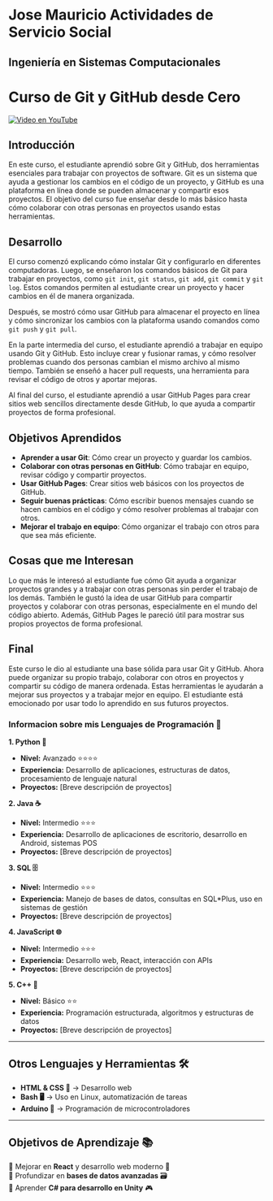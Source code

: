 # Jose Mauricio Actividades de Servicio Social



## Ingeniería en Sistemas Computacionales 

# Curso de Git y GitHub desde Cero

[![Video en YouTube](https://img.youtube.com/vi/mBYSUUnMt9M/0.jpg)](https://www.youtube.com/watch?v=mBYSUUnMt9M)

## Introducción

En este curso, el estudiante aprendió sobre Git y GitHub, dos herramientas esenciales para trabajar con proyectos de software. Git es un sistema que ayuda a gestionar los cambios en el código de un proyecto, y GitHub es una plataforma en línea donde se pueden almacenar y compartir esos proyectos. El objetivo del curso fue enseñar desde lo más básico hasta cómo colaborar con otras personas en proyectos usando estas herramientas.

## Desarrollo

El curso comenzó explicando cómo instalar Git y configurarlo en diferentes computadoras. Luego, se enseñaron los comandos básicos de Git para trabajar en proyectos, como `git init`, `git status`, `git add`, `git commit` y `git log`. Estos comandos permiten al estudiante crear un proyecto y hacer cambios en él de manera organizada.

Después, se mostró cómo usar GitHub para almacenar el proyecto en línea y cómo sincronizar los cambios con la plataforma usando comandos como `git push` y `git pull`.

En la parte intermedia del curso, el estudiante aprendió a trabajar en equipo usando Git y GitHub. Esto incluye crear y fusionar ramas, y cómo resolver problemas cuando dos personas cambian el mismo archivo al mismo tiempo. También se enseñó a hacer pull requests, una herramienta para revisar el código de otros y aportar mejoras.

Al final del curso, el estudiante aprendió a usar GitHub Pages para crear sitios web sencillos directamente desde GitHub, lo que ayuda a compartir proyectos de forma profesional.

## Objetivos Aprendidos

- **Aprender a usar Git**: Cómo crear un proyecto y guardar los cambios.
- **Colaborar con otras personas en GitHub**: Cómo trabajar en equipo, revisar código y compartir proyectos.
- **Usar GitHub Pages**: Crear sitios web básicos con los proyectos de GitHub.
- **Seguir buenas prácticas**: Cómo escribir buenos mensajes cuando se hacen cambios en el código y cómo resolver problemas al trabajar con otros.
- **Mejorar el trabajo en equipo**: Cómo organizar el trabajo con otros para que sea más eficiente.

## Cosas que me Interesan

Lo que más le interesó al estudiante fue cómo Git ayuda a organizar proyectos grandes y a trabajar con otras personas sin perder el trabajo de los demás. También le gustó la idea de usar GitHub para compartir proyectos y colaborar con otras personas, especialmente en el mundo del código abierto. Además, GitHub Pages le pareció útil para mostrar sus propios proyectos de forma profesional.

## Final

Este curso le dio al estudiante una base sólida para usar Git y GitHub. Ahora puede organizar su propio trabajo, colaborar con otros en proyectos y compartir su código de manera ordenada. Estas herramientas le ayudarán a mejorar sus proyectos y a trabajar mejor en equipo. El estudiante está emocionado por usar todo lo aprendido en sus futuros proyectos.

### Informacion sobre mis Lenguajes de Programación 🚀

**1. Python 🐍**  
- **Nivel:** Avanzado ⭐⭐⭐⭐  
- **Experiencia:** Desarrollo de aplicaciones, estructuras de datos, procesamiento de lenguaje natural  
- **Proyectos:** [Breve descripción de proyectos]  

**2. Java ☕**  
- **Nivel:** Intermedio ⭐⭐⭐  
- **Experiencia:** Desarrollo de aplicaciones de escritorio, desarrollo en Android, sistemas POS  
- **Proyectos:** [Breve descripción de proyectos]  

**3. SQL 🗄️**  
- **Nivel:** Intermedio ⭐⭐⭐  
- **Experiencia:** Manejo de bases de datos, consultas en SQL*Plus, uso en sistemas de gestión  
- **Proyectos:** [Breve descripción de proyectos]  

**4. JavaScript 🌐**  
- **Nivel:** Intermedio ⭐⭐⭐  
- **Experiencia:** Desarrollo web, React, interacción con APIs  
- **Proyectos:** [Breve descripción de proyectos]  

**5. C++ 🔵**  
- **Nivel:** Básico ⭐⭐  
- **Experiencia:** Programación estructurada, algoritmos y estructuras de datos  
- **Proyectos:** [Breve descripción de proyectos]  

---

## Otros Lenguajes y Herramientas 🛠️
- **HTML & CSS 🎨** → Desarrollo web  
- **Bash 🖥️** → Uso en Linux, automatización de tareas  
- **Arduino 🤖** → Programación de microcontroladores  

---

## Objetivos de Aprendizaje 📚
📌 Mejorar en **React** y desarrollo web moderno 🚀  
📌 Profundizar en **bases de datos avanzadas** 🗃️  
📌 Aprender **C# para desarrollo en Unity** 🎮  

